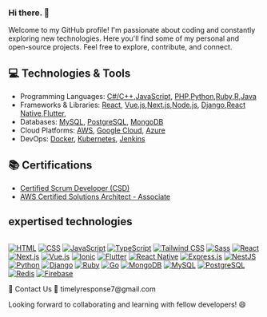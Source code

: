 ### Hi there. 👋

Welcome to my GitHub profile! I'm passionate about coding and constantly exploring new technologies. Here you'll find some of my personal and open-source projects. Feel free to explore, contribute, and connect.

## 💻 Technologies & Tools

- Programming Languages: [C#/C++](https://www.python.org/),[JavaScript](https://developer.mozilla.org/en-US/docs/Web/JavaScript), [PHP](https://www.python.org/),[Python](https://www.python.org/),[Ruby](https://www.python.org/),[R](https://www.python.org/),[Java](https://www.java.com/)
- Frameworks & Libraries: [React](https://reactjs.org/), [Vue.js](https://www.djangoproject.com/),[Next.js](https://www.djangoproject.com/),[Node.js](https://nodejs.org/), [Django](https://www.djangoproject.com/),[React Native](https://www.djangoproject.com/),[Flutter](https://www.djangoproject.com/),
- Databases: [MySQL](https://www.mysql.com/), [PostgreSQL](https://www.postgresql.org/), [MongoDB](https://www.mongodb.com/)
- Cloud Platforms: [AWS](https://aws.amazon.com/), [Google Cloud](https://cloud.google.com/), [Azure](https://azure.microsoft.com/)
- DevOps: [Docker](https://www.docker.com/), [Kubernetes](https://kubernetes.io/), [Jenkins](https://www.jenkins.io/)

## 📚 Certifications

- [Certified Scrum Developer (CSD)](https://www.scrumalliance.org/get-certified/scrum-developer-certification)
- [AWS Certified Solutions Architect - Associate](https://aws.amazon.com/certification/certified-solutions-architect-associate/)

## expertised technologies
<div style="display: flex; flex-wrap: wrap;">

  [![HTML](https://img.shields.io/badge/-HTML-E34F26?style=flat&logo=html5&logoColor=white)](https://developer.mozilla.org/en-US/docs/Web/HTML)
[![CSS](https://img.shields.io/badge/-CSS-1572B6?style=flat&logo=css3&logoColor=white)](https://developer.mozilla.org/en-US/docs/Web/CSS)
[![JavaScript](https://img.shields.io/badge/-JavaScript-F7DF1E?style=flat&logo=javascript&logoColor=black)](https://developer.mozilla.org/en-US/docs/Web/JavaScript)
[![TypeScript](https://img.shields.io/badge/-TypeScript-3178C6?style=flat&logo=typescript&logoColor=white)](https://www.typescriptlang.org/)
[![Tailwind CSS](https://img.shields.io/badge/-Tailwind%20CSS-38B2AC?style=flat&logo=tailwind-css&logoColor=white)](https://tailwindcss.com/)
[![Sass](https://img.shields.io/badge/-Sass-CC6699?style=flat&logo=sass&logoColor=white)](https://sass-lang.com/)
[![React](https://img.shields.io/badge/-React-61DAFB?style=flat&logo=react&logoColor=black)](https://reactjs.org/)
[![Next.js](https://img.shields.io/badge/-Next.js-000000?style=flat&logo=nextdotjs&logoColor=white)](https://nextjs.org/)
[![Vue.js](https://img.shields.io/badge/-Vue.js-4FC08D?style=flat&logo=vue-dot-js&logoColor=white)](https://vuejs.org/)
[![Ionic](https://img.shields.io/badge/-Ionic-3880FF?style=flat&logo=ionic&logoColor=white)](https://ionicframework.com/)
[![Flutter](https://img.shields.io/badge/-Flutter-02569B?style=flat&logo=flutter&logoColor=white)](https://flutter.dev/)
[![React Native](https://img.shields.io/badge/-React%20Native-61DAFB?style=flat&logo=react&logoColor=black)](https://reactnative.dev/)
[![Express.js](https://img.shields.io/badge/-Express.js-000000?style=flat&logo=express&logoColor=white)](https://expressjs.com/)
[![NestJS](https://img.shields.io/badge/-NestJS-E0234E?style=flat&logo=nestjs&logoColor=white)](https://nestjs.com/)
[![Python](https://img.shields.io/badge/-Python-3776AB?style=flat&logo=python&logoColor=white)](https://www.python.org/)
[![Django](https://img.shields.io/badge/-Django-092E20?style=flat&logo=django&logoColor=white)](https://www.djangoproject.com/)
[![Ruby](https://img.shields.io/badge/-Ruby-CC342D?style=flat&logo=ruby&logoColor=white)](https://www.ruby-lang.org/)
[![Go](https://img.shields.io/badge/-Go-00ADD8?style=flat&logo=go&logoColor=white)](https://golang.org/)
[![MongoDB](https://img.shields.io/badge/-MongoDB-47A248?style=flat&logo=mongodb&logoColor=white)](https://www.mongodb.com/)
[![MySQL](https://img.shields.io/badge/-MySQL-4479A1?style=flat&logo=mysql&logoColor=white)](https://www.mysql.com/)
[![PostgreSQL](https://img.shields.io/badge/-PostgreSQL-336791?style=flat&logo=postgresql&logoColor=white)](https://www.postgresql.org/)
[![Redis](https://img.shields.io/badge/-Redis-DC382D?style=flat&logo=redis&logoColor=white)](https://redis.io/)
[![Firebase](https://img.shields.io/badge/-Firebase-FFCA28?style=flat&logo=firebase&logoColor=black)](https://firebase.google.com/)

  
</div>
💬 Contact Us 💬
timelyresponse7@gmail.com

Looking forward to collaborating and learning with fellow developers! 😄
